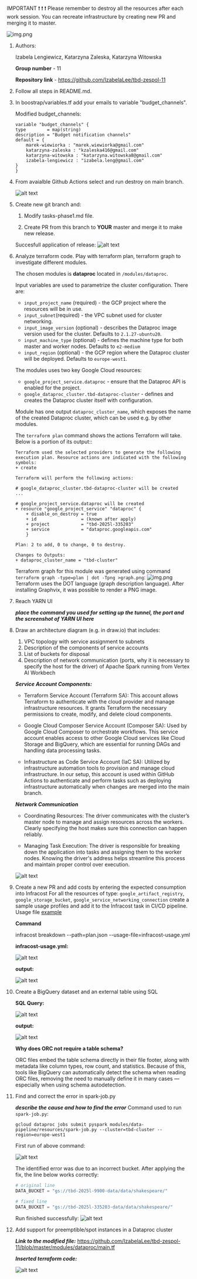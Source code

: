 IMPORTANT ❗ ❗ ❗ Please remember to destroy all the resources after each work session. You can recreate infrastructure by creating new PR and merging it to master.
  
![img.png](doc/figures/destroy.png)

1. Authors:

   Izabela Lengiewicz, Katarzyna Zaleska, Katarzyna Witowska

   **Group number** - 11

   **Repository link** - https://github.com/IzabelaLee/tbd-zespol-11

2. Follow all steps in README.md.

3. In boostrap/variables.tf add your emails to variable "budget_channels".

    Modified budget_channels:
    ```
    variable "budget_channels" {
    type        = map(string)
    description = "Budget notification channels"
    default = {
        marek-wiewiorka : "marek.wiewiorka@gmail.com"
        katarzyna-zaleska : "kzaleska416@gmail.com"
        katarzyna-witowska : "katarzyna.witowska8@gmail.com"
        izabela-lengiewicz : "izabela.leng@gmail.com"
    }
    }
    ```

4. From avaialble Github Actions select and run destroy on main branch.

   ![alt text](doc/figures/task_4_destroy.png)

5. Create new git branch and:
    1. Modify tasks-phase1.md file.

    2. Create PR from this branch to **YOUR** master and merge it to make new release.

    Succesfull application of release:
   ![alt text](doc/figures/task_5_release.png)


6. Analyze terraform code. Play with terraform plan, terraform graph to investigate different modules.

    The chosen modules is **dataproc** located in `/modules/dataproc`.

    Input variables are used to parametrize the cluster configuration. There are:
    - `input_project_name` (required) - the GCP project where the resources will be in use.
    - `input_subnet`(required) - the VPC subnet used for cluster networking.
    - `input_image_version` (optional) - describes the Dataproc image version used for the cluster. Defaults to `2.1.27-ubuntu20`.
    - `input_machine_type` (optional) - defines the machine type for both master and worker nodes. Defaults to `e2-medium`
    - `input_region` (optional) - the GCP region where the Dataproc cluster will be deployed. Defaults to `europe-west1`.

    The modules uses two key Google Cloud resources:
    - `google_project_service.dataproc` - ensure that the Dataproc API is enabled for the project.
    - `google_dataproc_cluster.tbd-dataproc-cluster` - defines and creates the Dataproc cluster itself with configuration.

    Module has one output `dataproc_cluster_name`, which exposes the name of the created Dataproc cluster, which can be used e.g. by other modules.

    The `terraform plan` command shows the actions Terraform will take. Below is a portion of its output::
    ```
    Terraform used the selected providers to generate the following execution plan. Resource actions are indicated with the following symbols:
    + create

    Terraform will perform the following actions:

    # google_dataproc_cluster.tbd-dataproc-cluster will be created
    ...

    # google_project_service.dataproc will be created
    + resource "google_project_service" "dataproc" {
        + disable_on_destroy = true
        + id                 = (known after apply)
        + project            = "tbd-2025l-335203"
        + service            = "dataproc.googleapis.com"
        }

    Plan: 2 to add, 0 to change, 0 to destroy.

    Changes to Outputs:
    + dataproc_cluster_name = "tbd-cluster"
    ```

    Terraform graph for this module was generated using command `terraform graph -type=plan | dot -Tpng >graph.png`:
    ![img.png](doc/figures/terrafrom_graph_dataproc.png)
    Terraform uses the DOT language (graph description language). After installing Graphvix, it was possible to render a PNG image.

   
7. Reach YARN UI
   
   ***place the command you used for setting up the tunnel, the port and the screenshot of YARN UI here***
   
8. Draw an architecture diagram (e.g. in draw.io) that includes:
    1. VPC topology with service assignment to subnets
    2. Description of the components of service accounts
    3. List of buckets for disposal
    4. Description of network communication (ports, why it is necessary to specify the host for the driver) of Apache Spark running from Vertex AI Workbech

    ***Service Account Components:***

    - Terraform Service Account (Terraform SA):
    This account allows Terraform to authenticate with the cloud provider and manage infrastructure resources. It grants Terraform the necessary permissions to create, modify, and delete cloud components.

    - Google Cloud Composer Service Account (Composer SA):
    Used by Google Cloud Composer to orchestrate workflows. This service account enables access to other Google Cloud services like Cloud Storage and BigQuery, which are essential for running DAGs and handling data processing tasks.

    - Infrastructure as Code Service Account (IaC SA):
    Utilized by infrastructure automation tools to provision and manage cloud infrastructure. In our setup, this account is used within GitHub Actions to authenticate and perform tasks such as deploying infrastructure automatically when changes are merged into the main branch.


    ***Network Communication***

    - Coordinating Resources: The driver communicates with the cluster’s master node to manage and assign resources across the workers. Clearly specifying the host makes sure this connection can happen reliably.

    - Managing Task Execution: The driver is responsible for breaking down the application into tasks and assigning them to the worker nodes. Knowing the driver's address helps streamline this process and maintain proper control over execution.


    ![alt text](<diagram-vpc-topology.png>)

9. Create a new PR and add costs by entering the expected consumption into Infracost
For all the resources of type: `google_artifact_registry`, `google_storage_bucket`, `google_service_networking_connection`
create a sample usage profiles and add it to the Infracost task in CI/CD pipeline. Usage file [example](https://github.com/infracost/infracost/blob/master/infracost-usage-example.yml) 

    **Command**

    infracost breakdown --path=plan.json --usage-file=infracost-usage.yml

   **infracost-usage.yml:**

   ![alt text](image.png)

   **output:**

   ![alt text](image-1.png)

10. Create a BigQuery dataset and an external table using SQL
    
    **SQL Query:**

    ![alt text](image-2.png)

    **output:**

    ![alt text](image-3.png)
   
    **Why does ORC not require a table schema?**

    ORC files embed the table schema directly in their file footer, along with metadata like column types, row count, and statistics. Because of this, tools like BigQuery can automatically detect the schema when reading ORC files, removing the need to manually define it in many cases — especially when using schema autodetection.


11. Find and correct the error in spark-job.py

    ***describe the cause and how to find the error***
    Command used to run `spark-job.py`:
    ```
    gcloud dataproc jobs submit pyspark modules/data-pipeline/resources/spark-job.py --cluster=tbd-cluster --region=europe-west1
    ```

    First run of above command:

    ![alt text](doc/figures/task_11_spark_error.png)

    The identified error was due to an incorrect bucket. After applying the fix, the line below works correctly:
    ```python
    # original line
    DATA_BUCKET = "gs://tbd-2025l-9900-data/data/shakespeare/"

    # fixed line
    DATA_BUCKET = "gs://tbd-2025l-335203-data/data/shakespeare/"
    ```

    Run finished successfully:
    ![alt text](doc/figures/task_11_spark_fixed.png)

12. Add support for preemptible/spot instances in a Dataproc cluster

    ***Link to the modified file:*** https://github.com/IzabelaLee/tbd-zespol-11/blob/master/modules/dataproc/main.tf

    ***Inserted terraform code:***
    
    ![alt text](image-4.png) 
    


    
